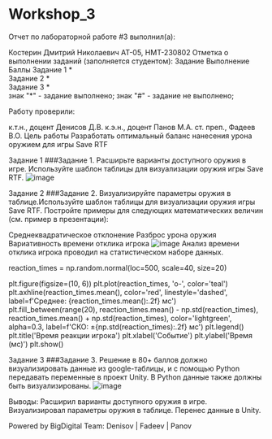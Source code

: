 # Workshop_3
Отчет по лабораторной работе #3 выполнил(а):

Костерин Дмитрий Николаевич
АТ-05, НМТ-230802 Отметка о выполнении заданий (заполняется студентом):
Задание	Выполнение	Баллы
Задание 1	*	
Задание 2	*	
Задание 3	*	
знак "*" - задание выполнено; знак "#" - задание не выполнено;

Работу проверили:

к.т.н., доцент Денисов Д.В.
к.э.н., доцент Панов М.А.
ст. преп., Фадеев В.О.
Цель работы
Разработать оптимальный баланс нанесения урона оружием для игры Save RTF

Задание 1
###Задание 1. Расширьте варианты доступного оружия в игре. Используйте шаблон таблицы для визуализации оружия игры Save RTF.
![image](https://github.com/user-attachments/assets/f771db8b-8406-4602-aa67-ebf7febb980c)





Задание 2
###Задание 2. Визуализируйте параметры оружия в таблице.Используйте шаблон таблицы для визуализации оружия игры Save RTF. Постройте примеры для следующих математических величин (см. пример в презентации):

Среднеквадратическое отклонение
Разброс урона оружия
Вариативность времени отклика игрока
![image](https://github.com/user-attachments/assets/230d532d-3a82-4304-828b-4afd709aa784)
Анализ времени отклика игрока проводил на статистическом наборе данных.

reaction_times = np.random.normal(loc=500, scale=40, size=20)

plt.figure(figsize=(10, 6))
plt.plot(reaction_times, 'o-', color='teal')
plt.axhline(reaction_times.mean(), color='red', linestyle='dashed', label=f'Среднее: {reaction_times.mean():.2f} мс')
plt.fill_between(range(20), reaction_times.mean() - np.std(reaction_times), reaction_times.mean() + np.std(reaction_times), color='lightgreen', alpha=0.3, label=f'СКО: ±{np.std(reaction_times):.2f} мс')
plt.legend()
plt.title('Время реакции игрока')
plt.xlabel('Событие')
plt.ylabel('Время (мс)')
plt.show()

Задание 3
###Задание 3. Решение в 80+ баллов должно визуализировать данные из google-таблицы, и с помощью Python передавать переменные в проект Unity. В Python данные также должны быть визуализированы.
![image](https://github.com/user-attachments/assets/dc285c5d-22f5-4268-967d-acf86df3bf5e)




Выводы:
Расширил варианты доступного оружия в игре. Визуализировал параметры оружия в таблице. Перенес данные в Unity.

Powered by
BigDigital Team: Denisov | Fadeev | Panov
